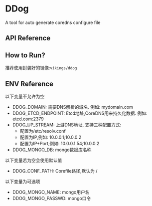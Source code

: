 # DDog
A tool for auto generate coredns configure file

## API Reference

## How to Run?
推荐使用封装好的镜像:`vikings/ddog`

## ENV Reference
以下变量不允许为空
- DDOG_DOMAIN: 需要DNS解析的域名. 例如: mydomain.com
- DDOG_ETCD_ENDPOINT: Etcd地址,CoreDNS用来持久化数据. 例如: etcd.com:2379
- DDOG_UP_STREAM: 上游DNS地址, 支持三种配置方式:
   * 配置为/etc/resolv.conf
   * 配置为IP,例如: 10.0.0.1;10.0.0.2
   * 配置为IP+Port,例如: 10.0.0.1:54;10.0.0.2
- DDOG_MONGO_DB: mongo数据库名称
   
   
以下变量若为空会使用默认值
- DDOG_CONF_PATH: Corefile路径,默认为 /

以下变量为可选项
- DDOG_MONGO_NAME: mongo用户名 
- DDOG_MONGO_PASSWD: mongo口令